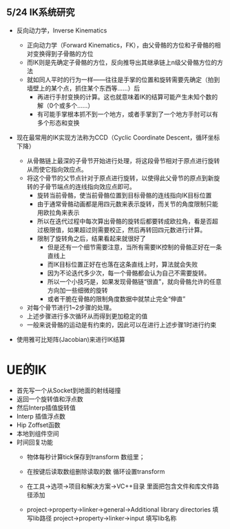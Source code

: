## 5/24 IK系统研究
- 反向动力学，Inverse Kinematics
  - 正向动力学（Forward Kinematics，FK），由父骨骼的方位和子骨骼的相对变换得到子骨骼的方位
  - 而IK则是先确定子骨骼的方位，反向推导出其继承链上n级父骨骼方位的方法
  - 就如同人平时的行为一样——往往是手掌的位置和旋转需要先确定（拍到墙壁上的某个点，抓住某个东西等……）后
    - 再进行手肘变换的计算。这也就意味着IK的结算可能产生未知个数的解（0个或多个……）
    - 有可能手掌根本抓不到一个地方，或者手掌到了一个地方手肘可以有多个形态和变换



- 现在最常用的IK实现方法称为CCD（Cyclic Coordinate Descent，循环坐标下降）
  - 从骨骼链上最深的子骨节开始进行处理，将这段骨节相对于原点进行旋转从而使它指向效应点。
  - 将这个骨节的父节点针对于原点进行旋转，以使得此父骨节的原点到新旋转的子骨节端点的连线指向效应点即可。
    - 旋转当前骨骼，使当前骨骼位置到目标骨骼的连线指向IK目标位置
    - 由于通常骨骼动画都是用四元数来表示旋转，而关节的角度限制只能用欧拉角来表示
    - 所以在迭代过程中每次算出骨骼的旋转后都要转成欧拉角，看是否超过极限值，如果超过则需要校正，然后再转回四元数进行计算。
    - 限制了旋转角之后，结果看起来就很好了
      - 但是还有一个细节需要注意，当所有需要IK控制的骨骼正好在一条直线上
      - 而IK目标位置正好在也落在这条直线上时，算法就会失败
      - 因为不论迭代多少次，每一个骨骼都会认为自己不需要旋转。
      - 所以一个小技巧是，如果发现骨骼链“很直”，就向骨骼允许的任意方向加一些细微的旋转
      - 或者干脆在骨骼的限制角度数据中就禁止完全“伸直”
  - 对每个骨节进行1~2步骤的处理。
  - 上述步骤进行多次循环从而得到更加稳定的值
  - 一般来说骨骼的运动是有约束的，因此可以在进行上述步骤1时进行约束
- 使用雅可比矩阵(Jacobian)来进行IK结算














# UE的IK   
  * 首先写一个从Socket到地面的射线碰撞  
  * 返回一个旋转值和浮点数
  * 然后Interp插值旋转值
  * Interp 插值浮点数
  * Hip Zoffset函数
  * 本地到组件空间
* 时间回复功能
  * 物体每秒计算tick保存到transform 数组里；
  * 在按键后读取数组删除读取的数 循环设置transform

  * 在工具->选项->项目和解决方案->VC++目录
  里面把包含文件和库文件路径添加
  *  project->property->linker->general->Additional library directories 填写lib路径
  project->property->linker->input 填写lib名称
